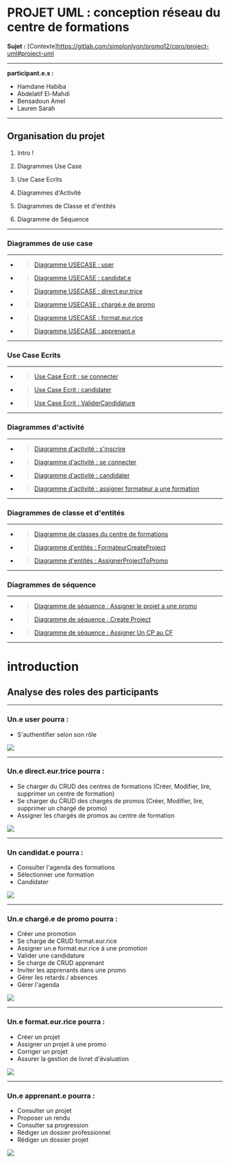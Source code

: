 

# **PROJET UML : conception réseau du centre de formations**

**Sujet :**
[Contexte]https://gitlab.com/simplonlyon/promo12/cpro/project-uml#project-uml

---
**participant.e.s :**
*  Hamdane Habiba
*  Abdelatif El-Mahdi
*  Bensadoun Amel 
*  Lauren Sarah 

---
## Organisation du projet
 
1. Intro !

2. Diagrammes Use Case

3. Use Case Ecrits

4. Diagrammes d'Activité

5. Diagrammes de Classe et d'entités

6. Diagramme de Séquence


---
### Diagrammes de use case 
---
- > [Diagramme USECASE : user](/CentreDeFormations/UseCase/User.jpg)
- > [Diagramme USECASE : candidat.e](/CentreDeFormations/UseCase/ApprenantPotentiel.jpg)
- > [Diagramme USECASE : direct.eur.trice](/CentreDeFormations/UseCase/Directeur.jpg)
- > [Diagramme USECASE : chargé.e de promo](/CentreDeFormations/UseCase/ChargéDePromo.jpg)
- > [Diagramme USECASE : format.eur.rice](/CentreDeFormations/UseCase/Formateur.jpg)
- > [Diagramme USECASE : apprenant.e](/CentreDeFormations/UseCase/Apprenant.jpg)

---
### Use Case Ecrits
---
- > [Use Case Ecrit : se connecter](/UseCaseEcrit/SeConnecter.png)
- > [Use Case Ecrit : candidater](/UseCaseEcrit/Candidater.png)
- > [Use Case Ecrit : ValiderCandidature](/UseCaseEcrit/ValiderCandidature.png)

---
### Diagrammes d'activité
---
- > [Diagramme d'activité : s'inscrire](/Activity/S'inscrire.jpg)
- > [Diagramme d'activité : se connecter](/Activity/Connexion.jpg)
- > [Diagramme d'activité : candidater](/Activity/ApprenantPotentiel.jpg)
- > [Diagramme d'activité : assigner formateur a une formation](/Activity/AssignerFormProm.jpg)

---
### Diagrammes de classe et d'entités
---
- > [Diagramme de classes du centre de formations](/Class/CentreDeFormations.jpg)
- > [Diagramme d'entités : FormateurCreateProject](/Class/FormCreatProj.jpg)
- > [Diagramme d'entités : AssignerProjectToPromo](/Class/ProjProm.jpg)

---
### Diagrammes de séquence
---
- > [Diagramme de séquence : Assigner le projet a une promo](/Sequence/ProjToPromo.jpg)
- > [Diagramme de séquence : Create Project](/Sequence/CreateProject.jpg)
- > [Diagramme de séquence : Assigner Un CP au CF](/Sequnce/CPToCF.jpg)
        
---
# introduction 
## Analyse des roles des participants

---
### Un.e user pourra : 

- S'authentifier selon son rôle

![](/UseCase/User.jpg)

---
### Un.e direct.eur.trice pourra : 

- Se charger du CRUD des centres de formations (Créer, Modifier, lire, supprimer un centre de formation)
- Se charger du CRUD des chargés de promos (Créer, Modifier, lire, supprimer un chargé de promo)
- Assigner les chargés de promos au centre de formation

![](/UseCase/Directeur.jpg)

---
### Un candidat.e pourra : 
- Consulter l'agenda des formations
- Sélectionner une formation 
- Candidater

![](/UseCase/ApprenatPotentiel.jpg)

---
### Un.e chargé.e de promo pourra : 
- Créer une promotion
- Se charge de CRUD format.eur.rice
- Assigner un.e format.eur.rice à une promotion
- Valider une candidature
- Se charge de CRUD apprenant 
- Inviter les apprenants dans une promo
- Gérer les retards / absences
- Gérer l'agenda
    
![](/UseCase/ChargéDePromo.jpg)

---
### Un.e format.eur.rice pourra : 
- Créer un projet
- Assigner un projet à une promo
- Corriger un projet
- Assurer la gestion de livret d'évaluation

![](/UseCase/Formateur.jpg)

---
### Un.e apprenant.e pourra : 
- Consulter un projet
- Proposer un rendu
- Consulter sa progression 
- Rédiger un dossier professionnel
- Rédiger un dossier projet 

![](/UseCase/Apprenant.jpg)





